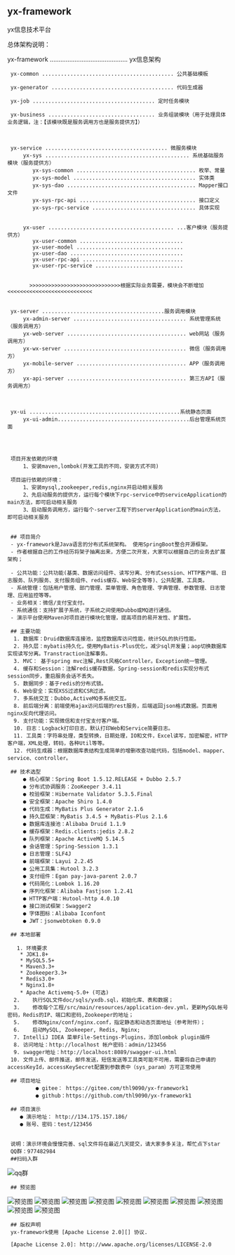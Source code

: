 ## yx-framework
yx信息技术平台

总体架构说明：

yx-framework ............................................ yx信息架构
     
     yx-common .......................................... 公共基础模板
     
     yx-generator ....................................... 代码生成器
     
     yx-job ....................................... 定时任务模块
     
     yx-business .................................. 业务组装模块（用于处理具体业务逻辑，注：【该模块既是服务调用方也是服务提供方】）
     
    
     
     yx-service ....................................... 微服务模块
         yx-sys .............................................. 系统基础服务模块（服务提供方）
            yx-sys-common ...................................... 枚举、常量
            yx-sys-model ....................................... 实体类
            yx-sys-dao ......................................... Mapper接口文件
            yx-sys-rpc-api ..................................... 接口定义
            yx-sys-rpc-service ................................. 具体实现
        
    
         yx-user ........................................ ...客户模块（服务提供方）
            yx-user-common ................................. 
            yx-user-model .................................. 
            yx-user-dao .................................... 
            yx-user-rpc-api ................................ 
            yx-user-rpc-service ............................ 
            
         
           >>>>>>>>>>>>>>>>>>>>>>>>>>>>>根据实际业务需要，模块会不断增加<<<<<<<<<<<<<<<<<<<<<<<<<<<  
        
        
     yx-server .......................................服务调用模块  
         yx-admin-server .................................... 系统管理系统（服务调用方）
         yx-web-server ...................................... web网站（服务调用方）
         yx-wx-server ....................................... 微信（服务调用方）
         yx-mobile-server ................................... APP（服务调用方）
         yx-api-server ...................................... 第三方API（服务调用方）
         
         
     
     yx-ui ................................................系统静态页面
         yx-ui-admin..........................................后台管理系统页面
     
    
    
    
     项目开发依赖的环境
         1、安装maven,lombok(开发工具的不同，安装方式不同)
    
     项目运行依赖的环境：
         1、安装mysql,zookeeper,redis,nginx并启动相关服务
         2、先启动服务的提供方，运行每个模块下rpc-service中的serviceApplication的main方法，即可启动相关服务
         3、启动服务调用方，运行每个-server工程下的serverApplication的main方法，即可启动相关服务
         
         
     ## 项目简介
     - yx-framework是Java语言的分布式系统架构。 使用SpringBoot整合开源框架。
     - 作者根据自己的工作经历将架子抽离出来，方便二次开发，大家可以根据自己的业务去扩展架构；
     
     - 公共功能：公共功能(基类、数据访问组件、读写分离、分布式session、HTTP客户端、日志服务、队列服务、支付服务组件、redis缓存、Web安全等等)、公共配置、工具类。
     - 系统管理：包括用户管理、部门管理、菜单管理、角色管理、字典管理、参数管理、日志管理、应用监控等等。
     - 业务相关：微信/支付宝支付。
     - 系统通信：支持扩展子系统，子系统之间使用Dubbo或MQ进行通信。
     - 演示平台使用Maven对项目进行模块化管理，提高项目的易开发性、扩展性。
     
     ## 主要功能
      1. 数据库：Druid数据库连接池，监控数据库访问性能，统计SQL的执行性能。 
      2. 持久层：mybatis持久化，使用MyBatis-Plus优化，减少sql开发量；aop切换数据库实现读写分离。Transtraction注解事务。
      3. MVC： 基于spring mvc注解,Rest风格Controller。Exception统一管理。
      4. 缓存和Session：注解redis缓存数据，Spring-session和redis实现分布式session同步，重启服务会话不丢失。
      5. 数据同步：基于redis的分布式锁。
      6. Web安全：实现XSS过滤和CSR过滤。
      7. 多系统交互：Dubbo,ActiveMQ多系统交互。
      8. 前后端分离：前端使用ajax访问后端的rest服务，后端返回json格式数据。页面用nginx反向代理访问。
      9. 支付功能：实现微信和支付宝支付客户端。
      10. 日志：Logback打印日志，默认打印Web和Service简要日志。
      11. 工具类：字符串处理，类型转换，日期处理，IO和文件，Excel读写，加密解密，HTTP客户端，XML处理，转码，各种Util等等。
      12. 代码生成器：根据数据库表结构生成简单的增删改查功能代码，包括model、mapper、service、controller。
     
     ## 技术选型
         ● 核心框架：Spring Boot 1.5.12.RELEASE + Dubbo 2.5.7
         ● 分布式协调服务：ZooKeeper 3.4.11
         ● 校验框架：Hibernate Validator 5.3.5.Final
         ● 安全框架：Apache Shiro 1.4.0
         ● 代码生成：MyBatis Plus Generator 2.1.6
         ● 持久层框架：MyBatis 3.4.5 + MyBatis-Plus 2.1.6
         ● 数据库连接池：Alibaba Druid 1.1.9
         ● 缓存框架：Redis.clients:jedis 2.8.2
         ● 队列框架：Apache ActiveMQ 5.14.5
         ● 会话管理：Spring-Session 1.3.1
         ● 日志管理：SLF4J 
         ● 前端框架：Layui 2.2.45
         ● 公用工具集：Hutool 3.2.3
         ● 支付组件：Egan pay-java-parent 2.0.7
         ● 代码简化：Lombok 1.16.20
         ● 序列化框架：Alibaba Fastjson 1.2.41
         ● HTTP客户端：Hutool-http 4.0.10
         ● 接口测试框架：Swagger2
         ● 字体图标：Alibaba Iconfont
         ● JWT：jsonwebtoken 0.9.0
         
     ## 本地部署
     
       1. 环境要求
        * JDK1.8+
        * MySQL5.5+
        * Maven3.3+
        * Zookeeper3.3+
        * Redis3.0+
        * Nginx1.8+
        * Apache Activemq-5.0+ (可选)
      2.	执行SQL文件doc/sqls/yxdb.sql，初始化库、表和数据；
      3.	修改每个工程/src/main/resources/application-dev.yml，更新MySQL帐号密码，Redis的IP、端口和密码,Zookeeper的地址；
      5.	修改Nginx/conf/nginx.conf，指定静态和动态页面地址（参考附件）；
      6.	启动MySQL, Zookeeper, Redis, Nginx;
      7. IntelliJ IDEA 菜单File-Settings-Plugins，添加lombok plugin插件
      8. 访问地址：http://localhost 帐户密码：admin/123456
      9. swagger地址：http://localhost:8089/swagger-ui.html
     10. 文件上传、邮件推送，邮件发送，短信发送等工具类可能不可用，需要将自己申请的accessKeyId，accessKeySecret配置到参数表中（sys_param）方可正常使用
   
     ## 项目地址
             ● gitee： https://gitee.com/thl9090/yx-framework1
             ● github：https://github.com/thl9090/yx-framework1
     
     ## 项目演示
        ● 演示地址： http://134.175.157.186/
        ● 账号、密码：test/123456
     
     
     说明：演示环境会慢慢完善、sql文件将在最近几天提交，请大家多多关注，帮忙点下star
     QQ群：977482984
     ##扫码入群   
   ![qq群](https://github.com/thl9090/yx-framework1/blob/master/doc/images/qq.png)   
        
         
     ## 预览图
     
   ![预览图](https://github.com/thl9090/yx-framework1/blob/master/doc/images/login.png)
   ![预览图](https://github.com/thl9090/yx-framework1/blob/master/doc/images/index.png)
   ![预览图](https://github.com/thl9090/yx-framework1/blob/master/doc/images/menu.png)
   ![预览图](https://github.com/thl9090/yx-framework1/blob/master/doc/images/user.png)
   ![预览图](https://github.com/thl9090/yx-framework1/blob/master/doc/images/role.png)
   ![预览图](https://github.com/thl9090/yx-framework1/blob/master/doc/images/job.png)
   ![预览图](https://github.com/thl9090/yx-framework1/blob/master/doc/images/druid.png)
   ![预览图](https://github.com/thl9090/yx-framework1/blob/master/doc/images/swagger.png)
   ![预览图](https://github.com/thl9090/yx-framework1/blob/master/doc/images/dubboAdmin1.png)
   ![预览图](https://github.com/thl9090/yx-framework1/blob/master/doc/images/dubboAdmin2.png)
     
         
     ## 版权声明
     yx-framework使用 [Apache License 2.0][] 协议.
     
     [Apache License 2.0]: http://www.apache.org/licenses/LICENSE-2.0
     
